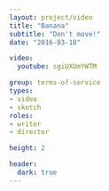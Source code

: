 ```yaml
---
layout: project/video
title: "Banana"
subtitle: "Don't move!"
date: "2016-03-18"

video:
  youtube: sgiUXUmYWTM

group: terms-of-service
types:
- video
- sketch
roles:
- writer
- director

height: 2

header:
  dark: true
---
```

